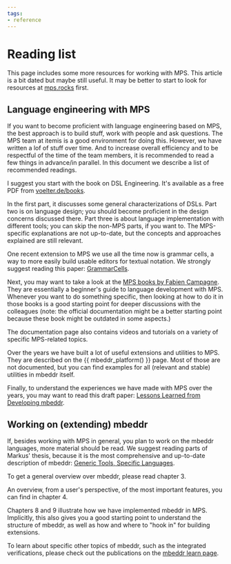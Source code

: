 ```yaml
---
tags:
- reference
---
```


# Reading list

This page includes some more resources for working with MPS. This article is a bit dated but maybe still useful.
It may be better to start to look for resources at [mps\.rocks](https://mps.rocks/) first.

## Language engineering with MPS

If you want to become proficient with language engineering based on MPS, the best approach is to build stuff, work with people and ask questions. The MPS team at itemis is a good environment for doing this. However, we have written a lof of stuff over time. And to increase overall efficiency and to be respectful of the time of the team members, it is recommended to read a few things in advance/in parallel. In this document we describe a list of recommended readings.

I suggest you start with the book on DSL Engineering. It's available as a free PDF from [voelter.de/books](http://voelter.de/books/).

In the first part, it discusses some general characterizations of DSLs. Part two is on language design; you should become proficient in the design concerns discussed there. Part three is about language implementation with different tools; you can skip the non-MPS parts, if you want to. The MPS-specific explanations are not up-to-date, but the concepts and approaches explained are still relevant.

One recent extension to MPS we use all the time now is grammar cells, a way to more easily build usable editors for textual notation. We strongly suggest reading this paper: [GrammarCells](http://voelter.de/data/pub/SLE2016-GrammarCells.pdf).

Next, you may want to take a look at the [MPS books by Fabien Campagne](http://campagnelab.org/publications/our-books/).
They are essentially a beginner's guide to language development with MPS. Whenever you want to do something specific, then looking at how to do it in those books is a good starting point for deeper discussions with the colleagues (note: the official documentation might be a better starting point because these book might be outdated in some aspects.)

The documentation page also contains videos and tutorials on a variety of specific MPS-related topics.

Over the years we have built a lot of useful extensions and utilities to MPS. They are described on the {{ mbeddr_platform() }} page. Most of those are not documented, but you can find examples for all (relevant and stable) utilities in mbeddr itself.

Finally, to understand the experiences we have made with MPS over the years, you may want to read this draft paper: [Lessons Learned from Developing mbeddr](http://voelter.de/data/pub/BuildingMbeddr-Experiences.pdf).

## Working on (extending) mbeddr

If, besides working with MPS in general, you plan to work on the mbeddr languages, more material should be read. We suggest reading parts of Markus' thesis, because it is the most comprehensive and up-to-date description of mbeddr: [Generic Tools, Specific Languages](http://voelter.de/data/books/GenericToolsSpecificLanguages-1.0-web.pdf).

To get a general overview over mbeddr, please read chapter 3.

An overview, from a user's perspective, of the most important features, you can find in chapter 4.

Chapters 8 and 9 illustrate how we have implemented mbeddr in MPS. Implicitly, this also gives you a good starting point to understand the structure of mbeddr, as well as how and where to "hook in" for building extensions.

To learn about specific other topics of mbeddr, such as the integrated verifications, please check out the publications on the [mbeddr learn page](http://mbeddr.com/learn.html).